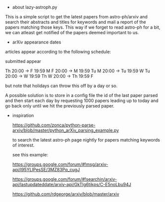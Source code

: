 * about lazy-astroph.py

This is a simple script to get the latest papers from astro-ph/arxiv
and search their abstracts and titles for keywords and mail a report
of the papers matching those keys.  This way if we forget to read
astro-ph for a bit, we can atleast get notified of the papers deemed
important to us.


* arXiv appearance dates

articles appear according to the following schedule:

  submitted                    appear

  Th 20:00 -> F  19:59           M
  F  20:00 -> M  19:59           Tu
  M  20:00 -> Tu 19:59           W
  Tu 20:00 -> W  19:59           Th
  W  20:00 -> Th 19:59           F

  but note that holidays can throw this off by a day or so.

A possible solution is to store in a config file the id of the last
paper parsed and then start each day by requesting 1000 papers leading
up to today and go back only until we hit the previously parsed paper.


* inspiration

   https://github.com/zonca/python-parse-arxiv/blob/master/python_arXiv_parsing_example.py

   to search the latest astro-ph page nightly for papers matching keywords
      of interest.

   see this example:

   https://groups.google.com/forum/#!msg/arxiv-api/I95YLIPesSE/3MZ83Pq_cugJ

   https://groups.google.com/forum/#!searchin/arxiv-api/lastupdateddate/arxiv-api/GkTlg6tikps/C-E5noLbu94J

   https://github.com/rdgeorge/arxiv/blob/master/arxiv
   
